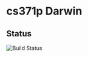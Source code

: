 # cs371p Darwin

## Status
![Build Status](https://magnum.travis-ci.com/nelmiux/cs371p-darwin.svg?token=d7DyZsL5MGsgRrcqFYN1&branch=dev-branch)
